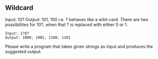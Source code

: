 ## Wildcard
Input: 10?
Output: 101, 100
i.e. ? behaves like a wild-card. There are two possibilities for 10?, when that ? is replaced with
either 0 or 1.
```
Input: 1?0?
Output: 1000, 1001, 1100, 1101
```
Please write a program that takes given strings as input and produces the suggested output.

